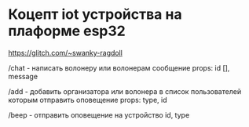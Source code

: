 Коцепт iot устройства на плаформе esp32 
=================

https://glitch.com/~swanky-ragdoll

/chat - написать волонеру или волонерам сообщение props: id [], message

/add - добавить организатора или волонера в список пользователей которым отправить оповещение props: type, id

/beep - отправить оповещение на устройство id, type

